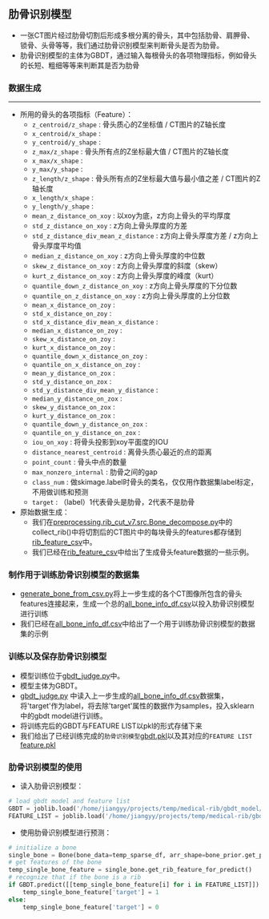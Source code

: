 ## 肋骨识别模型
- 一张CT图片经过肋骨切割后形成多根分离的骨头，其中包括肋骨、肩胛骨、锁骨、头骨等等，我们通过肋骨识别模型来判断骨头是否为肋骨。
- 肋骨识别模型的主体为GBDT，通过输入每根骨头的各项物理指标，例如骨头的长短、粗细等等来判断其是否为肋骨
### 数据生成
---
- 所用的骨头的各项指标（Feature）：
  - `z_centroid/z_shape` : 骨头质心的Z坐标值 / CT图片的Z轴长度
  - `x_centroid/x_shape` :
  - `y_centroid/y_shape` :
  - `z_max/z_shape` : 骨头所有点的Z坐标最大值 / CT图片的Z轴长度
  - `x_max/x_shape` :
  - `y_max/y_shape` : 
  - `z_length/z_shape` : 骨头所有点的Z坐标最大值与最小值之差 / CT图片的Z轴长度
  - `x_length/x_shape` :
  - `y_length/y_shape` :
  - `mean_z_distance_on_xoy` : 以xoy为底，z方向上骨头的平均厚度
  - `std_z_distance_on_xoy` : z方向上骨头厚度的方差
  - `std_z_distance_div_mean_z_distance` : z方向上骨头厚度方差 / z方向上骨头厚度平均值
  - `median_z_distance_on_xoy` : z方向上骨头厚度的中位数
  - `skew_z_distance_on_xoy` : z方向上骨头厚度的斜度（skew）
  - `kurt_z_distance_on_xoy` : z方向上骨头厚度的峰度（kurt）
  - `quantile_down_z_distance_on_xoy` : z方向上骨头厚度的下分位数
  - `quantile_on_z_distance_on_xoy` : z方向上骨头厚度的上分位数
  - `mean_x_distance_on_zoy` : 
  - `std_x_distance_on_zoy` : 
  - `std_x_distance_div_mean_x_distance` : 
  - `median_x_distance_on_zoy` : 
  - `skew_x_distance_on_zoy` : 
  - `kurt_x_distance_on_zoy` : 
  - `quantile_down_x_distance_on_zoy` : 
  - `quantile_on_x_distance_on_zoy` : 
  - `mean_y_distance_on_zox` : 
  - `std_y_distance_on_zox` : 
  - `std_y_distance_div_mean_y_distance` : 
  - `median_y_distance_on_zox` : 
  - `skew_y_distance_on_zox` : 
  - `kurt_y_distance_on_zox` : 
  - `quantile_down_y_distance_on_zox` : 
  - `quantile_on_y_distance_on_zox` : 
  - `iou_on_xoy` : 将骨头投影到xoy平面度的IOU
  - `distance_nearest_centroid` : 离骨头质心最近的点的距离
  - `point_count` : 骨头中点的数量
  - `max_nonzero_internal` : 肋骨之间的gap
  - `class_num` : 做skimage.label时骨头的类名，仅仅用作数据集label标定，不用做训练和预测
  - `target` : （label）1代表骨头是肋骨，2代表不是肋骨
- 原始数据生成：
  - 我们在[preprocessing.rib_cut_v7.src.Bone_decompose.py](https://github.com/jiangyy5318/medical-rib/blob/master/preprocessing/rib_cut_v7/src/Bone_decompose.py)中的collect_rib()中将切割后的CT图片中的每块骨头的features都存储到[rib_feature_csv](https://github.com/jiangyy5318/medical-rib/tree/master/preprocessing/Rib_Recognition_Model/rib_feature_csv)中。
  - 我们已经在[rib_feature_csv](https://github.com/jiangyy5318/medical-rib/tree/master/preprocessing/Rib_Recognition_Model/rib_feature_csv)中给出了生成骨头feature数据的一些示例。
### 制作用于训练肋骨识别模型的数据集
- [generate_bone_from_csv.py](https://github.com/jiangyy5318/medical-rib/blob/master/preprocessing/Rib_Recognition_Model/generate_bone_info_csv.py)将上一步生成的各个CT图像所包含的骨头features连接起来，生成一个总的[all_bone_info_df.csv](https://github.com/jiangyy5318/medical-rib/blob/master/preprocessing/Rib_Recognition_Model/all_bone_info_df.csv)以投入肋骨识别模型进行训练
- 我们已经在[all_bone_info_df.csv](https://github.com/jiangyy5318/medical-rib/blob/master/preprocessing/Rib_Recognition_Model/all_bone_info_df.csv)中给出了一个用于训练肋骨识别模型的数据集的示例
### 训练以及保存肋骨识别模型
- 模型训练位于[gbdt_judge.py](https://github.com/jiangyy5318/medical-rib/blob/master/preprocessing/Rib_Recognition_Model/gbdt_judge_rib.py)中。
- 模型主体为GBDT。
- [gbdt_judge.py](https://github.com/jiangyy5318/medical-rib/blob/master/preprocessing/Rib_Recognition_Model/gbdt_judge_rib.py) 中读入上一步生成的[all_bone_info_df.csv](https://github.com/jiangyy5318/medical-rib/blob/master/preprocessing/Rib_Recognition_Model/all_bone_info_df.csv)数据集，将'target'作为label，将去除'target'属性的数据作为samples，投入sklearn中的gbdt model进行训练。
- 将训练完后的GBDT与FEATURE LIST以pkl的形式存储下来
- 我们给出了已经训练完成的`肋骨识别模型`[gbdt.pkl](https://github.com/jiangyy5318/medical-rib/blob/master/preprocessing/Rib_Recognition_Model/gbdt.pkl)以及其对应的`FEATURE LIST` [feature.pkl](https://github.com/jiangyy5318/medical-rib/blob/master/preprocessing/Rib_Recognition_Model/feature.pkl)
### 肋骨识别模型的使用
- 读入肋骨识别模型：
```python
# load gbdt model and feature list
GBDT = joblib.load('/home/jiangyy/projects/temp/medical-rib/gbdt_model/gbdt.pkl')
FEATURE_LIST = joblib.load('/home/jiangyy/projects/temp/medical-rib/gbdt_model/feature.pkl')
```
- 使用肋骨识别模型进行预测：
```python
# initialize a bone
single_bone = Bone(bone_data=temp_sparse_df, arr_shape=bone_prior.get_prior_shape(), spine_width=100, prior_zoy_center_y_axis_line_df=bone_prior.get_zoy_symmetric_y_axis_line_df())
# get features of the bone
temp_single_bone_feature = single_bone.get_rib_feature_for_predict()
# recognize that if the bone is a rib
if GBDT.predict([[temp_single_bone_feature[i] for i in FEATURE_LIST]]):
    temp_single_bone_feature['target'] = 1
else:
    temp_single_bone_feature['target'] = 0
```
